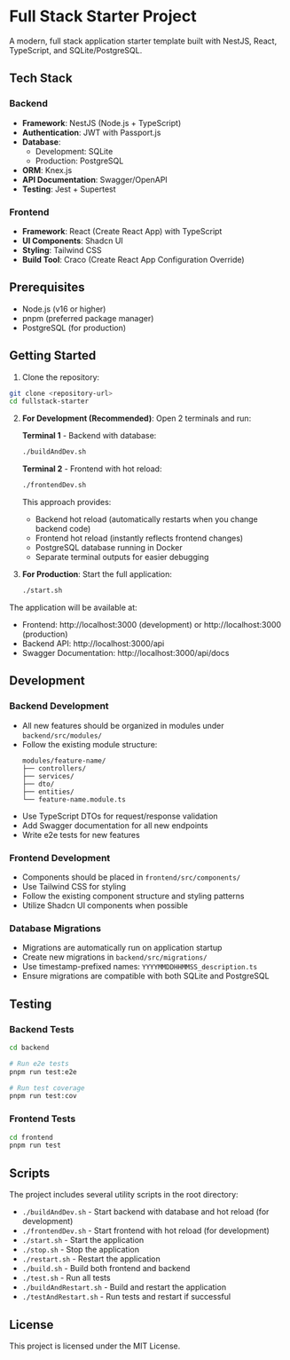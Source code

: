 # Full Stack Starter Project

A modern, full stack application starter template built with NestJS, React, TypeScript, and SQLite/PostgreSQL.

## Tech Stack

### Backend
- **Framework**: NestJS (Node.js + TypeScript)
- **Authentication**: JWT with Passport.js
- **Database**: 
  - Development: SQLite
  - Production: PostgreSQL
- **ORM**: Knex.js
- **API Documentation**: Swagger/OpenAPI
- **Testing**: Jest + Supertest

### Frontend
- **Framework**: React (Create React App) with TypeScript
- **UI Components**: Shadcn UI
- **Styling**: Tailwind CSS
- **Build Tool**: Craco (Create React App Configuration Override)

## Prerequisites

- Node.js (v16 or higher)
- pnpm (preferred package manager)
- PostgreSQL (for production)

## Getting Started

1. Clone the repository:
```bash
git clone <repository-url>
cd fullstack-starter
```

2. **For Development (Recommended)**: Open 2 terminals and run:

   **Terminal 1** - Backend with database:
   ```bash
   ./buildAndDev.sh
   ```

   **Terminal 2** - Frontend with hot reload:
   ```bash
   ./frontendDev.sh
   ```

   This approach provides:
   - Backend hot reload (automatically restarts when you change backend code)
   - Frontend hot reload (instantly reflects frontend changes)
   - PostgreSQL database running in Docker
   - Separate terminal outputs for easier debugging

3. **For Production**: Start the full application:
   ```bash
   ./start.sh
   ```

The application will be available at:
- Frontend: http://localhost:3000 (development) or http://localhost:3000 (production)
- Backend API: http://localhost:3000/api
- Swagger Documentation: http://localhost:3000/api/docs

## Development

### Backend Development

- All new features should be organized in modules under `backend/src/modules/`
- Follow the existing module structure:
  ```
  modules/feature-name/
  ├── controllers/
  ├── services/
  ├── dto/
  ├── entities/
  └── feature-name.module.ts
  ```
- Use TypeScript DTOs for request/response validation
- Add Swagger documentation for all new endpoints
- Write e2e tests for new features

### Frontend Development

- Components should be placed in `frontend/src/components/`
- Use Tailwind CSS for styling
- Follow the existing component structure and styling patterns
- Utilize Shadcn UI components when possible

### Database Migrations

- Migrations are automatically run on application startup
- Create new migrations in `backend/src/migrations/`
- Use timestamp-prefixed names: `YYYYMMDDHHMMSS_description.ts`
- Ensure migrations are compatible with both SQLite and PostgreSQL

## Testing

### Backend Tests
```bash
cd backend

# Run e2e tests
pnpm run test:e2e

# Run test coverage
pnpm run test:cov
```

### Frontend Tests
```bash
cd frontend
pnpm run test
```

## Scripts

The project includes several utility scripts in the root directory:

- `./buildAndDev.sh` - Start backend with database and hot reload (for development)
- `./frontendDev.sh` - Start frontend with hot reload (for development)
- `./start.sh` - Start the application
- `./stop.sh` - Stop the application
- `./restart.sh` - Restart the application
- `./build.sh` - Build both frontend and backend
- `./test.sh` - Run all tests
- `./buildAndRestart.sh` - Build and restart the application
- `./testAndRestart.sh` - Run tests and restart if successful

## License

This project is licensed under the MIT License.
